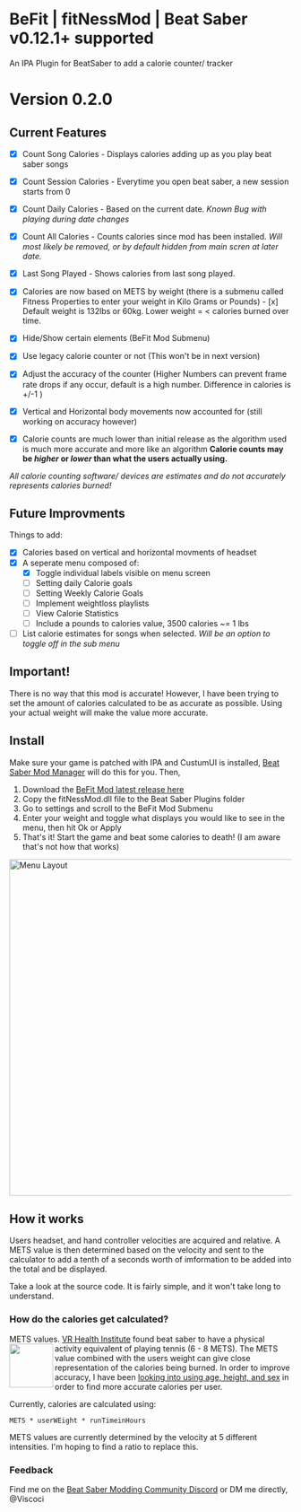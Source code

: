 # BeFit | fitNessMod | Beat Saber v0.12.1+ supported
An IPA Plugin for BeatSaber to add a calorie counter/ tracker

# Version 0.2.0
## Current Features
-  [x] Count Song Calories    - Displays calories adding up as you play beat saber songs
-  [x] Count Session Calories - Everytime you open beat saber, a new session starts from 0
-  [x] Count Daily Calories   - Based on the current date. *Known Bug with playing during date changes*
-  [x] Count All Calories     - Counts calories since mod has been installed. *Will most likely be removed, or by default hidden from main scren at later date.*
-  [x] Last Song Played       - Shows calories from last song played.

- [x] Calories are now based on METS by weight (there is a submenu called Fitness Properties to enter your weight in Kilo Grams or Pounds)
         - [x] Default weight is 132lbs or 60kg. Lower weight =  < calories burned over time.
- [x] Hide/Show certain elements (BeFit Mod Submenu)
- [x] Use legacy calorie counter or not (This won't be in next version)
- [x] Adjust the accuracy of the counter (Higher Numbers can prevent frame rate drops if any occur, default is a high number. Difference in calories is +/-1 )
- [x] Vertical and Horizontal body movements now accounted for (still working on accuracy however)
- [x] Calorie counts are much lower than initial release as the algorithm used is much more accurate and more like an algorithm
**Calorie counts may be *higher* or *lower* than what the users actually using.**

*All calorie counting software/ devices are estimates and do not accurately represents calories burned!*


## Future Improvments
Things to add:
* [x] Calories based on vertical and horizontal movments of headset
* [x] A seperate menu composed of:
  * [x] Toggle individual labels visible on menu screen
  * [ ] Setting daily Calorie goals
  * [ ] Setting Weekly Calorie Goals
  * [ ] Implement weightloss playlists
  * [ ] View Calorie Statistics
  * [ ] Include a pounds to calories value, 3500 calories ~= 1 lbs
* [ ] List calorie estimates for songs when selected. *Will be an option to toggle off in the sub menu*

## Important!
There is no way that this mod is accurate! However, I have been trying to set the amount of calories calculated to be as accurate as possible. Using your actual weight will make the value more accurate.



## Install
Make sure your game is patched with IPA and CustumUI is installed, [Beat Saber Mod Manager](https://github.com/Umbranoxio/BeatSaberModInstaller/releases) will do this for you. Then,
1.  Download the [BeFit Mod latest release here](https://github.com/viscoci/BeFit/releases)
2.  Copy the fitNessMod.dll file to the Beat Saber Plugins folder
3.  Go to settings and scroll to the BeFit Mod Submenu
4. Enter your weight and toggle what displays you would like to see in the menu, then hit Ok or Apply
5. That's it! Start the game and beat some calories to death! (I am aware that's not how that works)


<img src="https://visco.city/external/images/beFitv020.JPG" width="600" alt="Menu Layout"/>

## How it works
Users headset, and hand controller velocities are acquired and relative. A METS value is then determined based on the velocity and sent to the calculator to add a tenth of a seconds worth of imformation to be added into the total and be displayed.

Take a look at the source code. It is fairly simple, and it won't take long to understand.

### How do the calories get calculated?
METS values. [VR Health Institute](https://vrhealth.institute/portfolio/beat-saber/) found beat saber to have a physical activity equivalent of playing tennis (6 - 8 METS).
<a href="https://vrhealth.institute/methodology/"><img src="https://vrhealth.institute/wp-content/uploads/2017/08/Tennis-Pre-300-dpi.png" align="left" width="78" ></a>
The METS value combined with the users weight can give close representation of the calories being burned. In order to improve accuracy, I have been [looking into using age, height, and sex](https://sites.google.com/site/compendiumofphysicalactivities/corrected-mets) in order to find more accurate calories per user. 

Currently, calories are calculated using:
~~~
METS * userWEight * runTimeinHours
~~~
METS values are currently determined by the velocity at 5 different intensities. I'm hoping to find a ratio to replace this.


### Feedback
Find me on the [Beat Saber Modding Community Discord](https://discordapp.com/invite/beatsabermods) or DM me directly, @Viscoci
  

